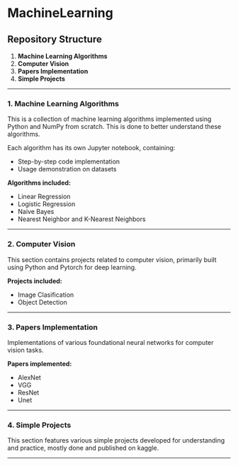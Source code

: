 # MachineLearning

## Repository Structure
1. **Machine Learning Algorithms**
2. **Computer Vision**
3. **Papers Implementation**
4. **Simple Projects**

---

### 1. Machine Learning Algorithms

This is a collection of machine learning algorithms implemented using Python and NumPy from scratch. This is done to better understand these algorithms.

Each algorithm has its own Jupyter notebook, containing:

- Step-by-step code implementation
- Usage demonstration on datasets

**Algorithms included:**
- Linear Regression
- Logistic Regression
- Naive Bayes
- Nearest Neighbor and K-Nearest Neighbors
---

### 2. Computer Vision

This section contains projects related to computer vision, primarily built using Python and Pytorch for deep learning.

**Projects included:**

- Image Clasification
- Object Detection
---

### 3. Papers Implementation

Implementations of various foundational neural networks for computer vision tasks.

**Papers implemented:**

- AlexNet
- VGG
- ResNet
- Unet
---

### 4. Simple Projects

This section features various simple projects developed for understanding and practice, mostly done and published on kaggle.

---
